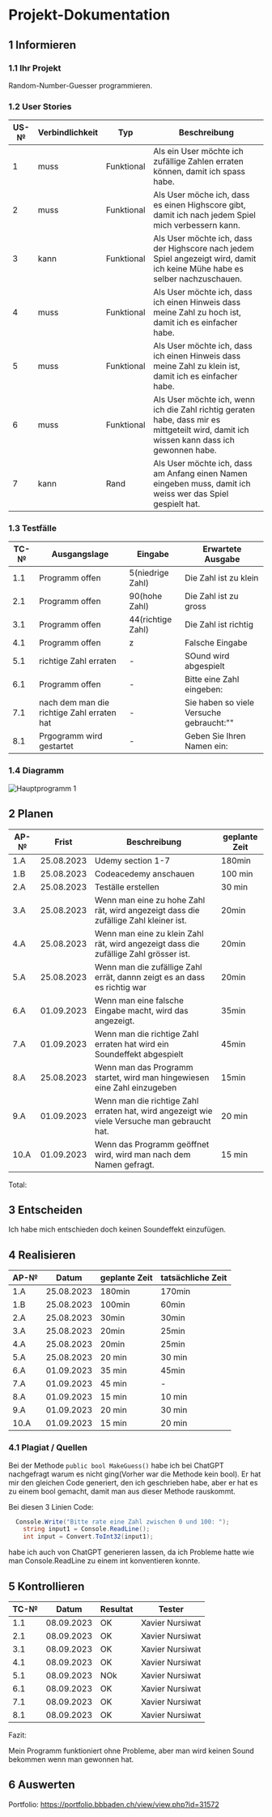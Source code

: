 # Projekt-Dokumentation



## 1 Informieren

### 1.1 Ihr Projekt

Random-Number-Guesser programmieren.

### 1.2 User Stories

| US-№ | Verbindlichkeit | Typ  | Beschreibung                       |
| ---- | --------------- | ---- | ---------------------------------- |
| 1    |    muss             |   Funktional  | Als ein User möchte ich zufällige Zahlen erraten können, damit ich spass habe. |
| 2  |        muss         |  Funktional    | Als User möche ich, dass es einen Highscore gibt, damit ich nach jedem Spiel mich verbessern kann.                                   |
| 3 |      kann           |   Funktional   |   Als User möchte ich, dass der Highscore nach jedem Spiel angezeigt wird, damit ich keine Mühe habe es selber nachzuschauen.                               |
| 4 |      muss           | Funktional     |  Als User möchte ich, dass ich einen Hinweis dass meine Zahl zu hoch ist, damit ich es einfacher habe.                                 |
| 5  |       muss          |Funktional      |   Als User möchte ich, dass ich einen Hinweis dass meine Zahl zu klein ist, damit ich es einfacher habe.                                    |
| 6  |    muss             | Funktional     |  Als User möchte ich, wenn ich die Zahl richtig geraten habe, dass mir es mittgeteilt wird, damit ich wissen kann dass ich gewonnen habe.                         |
| 7  |    kann          | Rand | Als User möchte ich, dass am Anfang einen Namen eingeben muss, damit ich weiss wer das Spiel gespielt hat.                 |





### 1.3 Testfälle

| TC-№ | Ausgangslage | Eingabe | Erwartete Ausgabe |
| ---- | -----  | ------------ | ------------- |
| 1.1 | Programm offen|5(niedrige Zahl) |Die Zahl ist zu klein|
| 2.1 | Programm offen|90(hohe Zahl) |Die Zahl ist zu gross|
| 3.1 | Programm offen|44(richtige Zahl) |Die Zahl ist richtig|
|4.1| Programm offen|z |Falsche Eingabe|
|5.1| richtige Zahl erraten|- |SOund wird abgespielt|
|6.1| Programm offen|-|Bitte eine Zahl eingeben:|
|7.1| nach dem man die richtige Zahl erraten hat|- |Sie haben so viele Versuche gebraucht:""|
|8.1| Prgogramm wird gestartet| -|Geben Sie Ihren Namen ein:|

### 1.4 Diagramm

![Hauptprogramm 1](https://github.com/dexav/LA1300_XN/assets/110892637/94de0fe9-3363-4483-8798-ffd6e8d53874)









## 2 Planen

| AP-№ | Frist | Beschreibung | geplante Zeit |
| ---- | -----  | ------------ | ------------- |
| 1.A  | 25.08.2023        |      Udemy section 1-7        |   180min             |
| 1.B  | 25.08.2023          |   Codeacedemy anschauen           |  100 min             |
|2.A|25.08.2023|Teställe erstellen| 30 min|
|3.A|25.08.2023| Wenn man eine zu hohe Zahl rät, wird angezeigt dass die zufällige Zahl kleiner ist.|20min|
|4.A|25.08.2023| Wenn man eine zu klein Zahl rät, wird angezeigt dass die zufällige Zahl grösser ist.|20min|
|5.A|25.08.2023| Wenn man die zufällige Zahl errät, dannn zeigt es an dass es richtig war|20min|
|6.A|01.09.2023| Wenn man eine falsche Eingabe macht, wird das angezeigt.|35min|
|7.A|01.09.2023| Wenn man die richtige Zahl erraten hat wird ein Soundeffekt abgespielt|45min|
|8.A|25.08.2023|Wenn man das Programm startet, wird man hingewiesen eine Zahl einzugeben|15min|
|9.A|01.09.2023| Wenn man die richtige Zahl erraten hat, wird angezeigt wie viele Versuche man gebraucht hat.|20 min|
|10.A|01.09.2023|Wenn das Programm geöffnet wird, wird man nach dem Namen gefragt.|15 min|





  


Total: 


## 3 Entscheiden

Ich habe mich entschieden doch keinen Soundeffekt einzufügen.

## 4 Realisieren

| AP-№ | Datum | geplante Zeit | tatsächliche Zeit |
| ---- | ----- |  ------------- | ----------------- |
| 1.A  |   25.08.2023      |  180min         |    170min           |                   
| 1.B  |     25.08.2023    |   100min        |    60min           |                   
| 2.A|     25.08.2023      |  30min         |         30min      |                   
|3.A  |     25.08.2023     |       20min    |     25min         |                   
|4.A  |     25.08.2023     |     20min      |       25min         |                   
|5.A  |     25.08.2023     |     20  min      |      30 min         |                   
|6.A  |     01.09.2023     |     35 min      |     45min         |                   
|7.A  |     01.09.2023     |     45 min      |    -           |                   
|8.A  |     01.09.2023     |   15 min        |     10 min          |                   
|9.A  |     01.09.2023     |   20  min        |     30 min          |                   
|10.A  |     01.09.2023     | 15 min          |        20 min       |   

### 4.1 Plagiat / Quellen

 Bei der Methode  ``` public bool MakeGuess() ``` habe ich bei ChatGPT nachgefragt warum es nicht ging(Vorher war die Methode kein bool). Er hat mir den gleichen Code generiert, den ich geschrieben habe, aber er hat es zu einem bool gemacht, damit man aus dieser Methode rauskommt.

 Bei diesen 3 Linien Code:
```C#
  Console.Write("Bitte rate eine Zahl zwischen 0 und 100: ");
    string input1 = Console.ReadLine();
    int input = Convert.ToInt32(input1);
```
 habe ich auch von ChatGPT generieren lassen, da ich Probleme hatte wie man Console.ReadLine zu einem int konventieren konnte.                

## 5 Kontrollieren

| TC-№ | Datum | Resultat | Tester |
| ---- | ----- | -------- | ------ |
| 1.1 |08.09.2023 |OK |Xavier Nursiwat|
| 2.1 |08.09.2023 |OK|Xavier Nursiwat|
| 3.1 | 08.09.2023|OK|Xavier Nursiwat|
| 4.1 |08.09.2023 |OK|Xavier Nursiwat|
| 5.1 |08.09.2023 |NOk|Xavier Nursiwat|
| 6.1 |08.09.2023 |OK|Xavier Nursiwat|
| 7.1 |08.09.2023 |OK|Xavier Nursiwat|
| 8.1 |08.09.2023 |OK|Xavier Nursiwat|

Fazit:

Mein Programm funktioniert ohne Probleme, aber man wird keinen Sound bekommen wenn man gewonnen hat. 


## 6 Auswerten

Portfolio: https://portfolio.bbbaden.ch/view/view.php?id=31572
